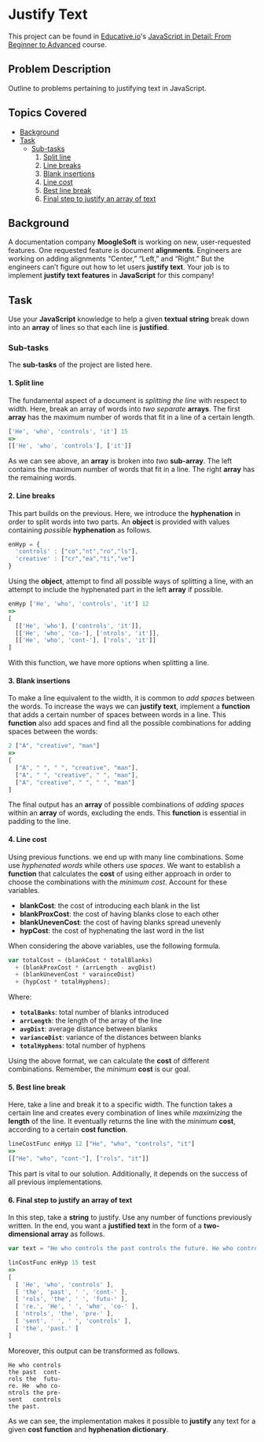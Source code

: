 # Justify Text

This project can be found in [Educative.io](https://www.educative.io/)'s [JavaScript in Detail: From Beginner to Advanced](https://www.educative.io/courses/javascript-in-detail-from-beginner-to-advanced) course.


## Problem Description
Outline to problems pertaining to justifying text in JavaScript.


## Topics Covered
- [Background](#background)
- [Task](#task)
  - [Sub-tasks](#sub-tasks)
    1. [Split line](#1-split-line)
    2. [Line breaks](#2-line-breaks)
    3. [Blank insertions](#3-blank-insertions)
    4. [Line cost](#4-line-cost)
    5. [Best line break](#5-best-line-break)
    6. [Final step to justify an array of text](#6-final-step-to-justify-an-array-of-text)


## Background
A documentation company **MoogleSoft** is working on new, user-requested features. One requested feature is document **alignments**. Engineers are working on adding alignments “Center,” “Left,” and “Right.” But the engineers can’t figure out how to let users **justify text**. Your job is to implement **justify text features** in **JavaScript** for this company!


## Task
Use your **JavaScript** knowledge to help a given **textual string** break down into an **array** of lines so that each line is **justified**.


### Sub-tasks
The **sub-tasks** of the project are listed here.


#### 1. Split line
The fundamental aspect of a document is *splitting the line* with respect to width. Here, break an array of words into *two separate* **arrays**. The first **array** has the maximum number of words that fit in a line of a certain length.

```javascript
['He', 'who', 'controls', 'it'] 15
=>
[['He', 'who', 'controls'], ['it']]
```

As we can see above, an **array** is broken into *two* **sub-array**. The left contains the maximum number of words that fit in a line. The right **array** has the remaining words.


#### 2. Line breaks
This part builds on the previous. Here, we introduce the **hyphenation** in order to split words into two parts. An **object** is provided with values containing *possible* **hyphenation** as follows.

```javascript
enHyp = {
  'controls' : ["co","nt","ro","ls"],
  'creative' : ["cr","ea","ti","ve"]
}
```

Using the **object**, attempt to find all possible ways of splitting a line, with an attempt to include the hyphenated part in the left **array** if possible.

```javascript
enHyp ['He', 'who', 'controls', 'it'] 12
=>
[
  [['He', 'who'], ['controls', 'it']],
  [['He', 'who', 'co-'], ['ntrols', 'it']],
  [['He', 'who', 'cont-'], ['rols', 'it']]
]
```

With this function, we have more options when splitting a line.


#### 3. Blank insertions
To make a line equivalent to the width, it is common to *add spaces* between the words. To increase the ways we can **justify text**, implement a **function** that adds a certain number of spaces between words in a line. This **function** also add spaces and find all the possible combinations for adding spaces between the words:

```javascript
2 ["A", "creative", "man"]
=>
[
  ["A", " ", " ", "creative", "man"],
  ["A", " ", "creative", " ", "man"],
  ["A", "creative", " ", " ", "man"]
]
```

The final output has an **array** of possible combinations of *adding spaces* within an **array** of words, excluding the ends. This **function** is essential in padding to the line.


#### 4. Line cost
Using previous functions. we end up with many line combinations. Some use *hyphenated words* while others use *spaces*. We want to establish a **function** that calculates the **cost** of using either approach in order to choose the combinations with the *minimum cost*. Account for these variables.

* **blankCost**: the cost of introducing each blank in the list
* **blankProxCost**: the cost of having blanks close to each other
* **blankUnevenCost**: the cost of having blanks spread unevenly
* **hypCost**: the cost of hyphenating the last word in the list

When considering the above variables, use the following formula.

```javascript
var totalCost = (blankCost * totalBlanks)
  + (blankProxCost * (arrLength - avgDist)
  + (blankUnevenCost * varainceDist)
  + (hypCost * totalHyphens);
```

Where:

* **`totalBanks`**: total number of blanks introduced
* **`arrLength`**: the length of the array of the line
* **`avgDist`**: average distance between blanks
* **`varianceDist`**: variance of the distances between blanks
* **`totalHyphens`**: total number of hyphens

Using the above format, we can calculate the **cost** of different combinations. Remember, the *minimum* **cost** is our goal.


#### 5. Best line break
Here, take a line and break it to a specific width. The function takes a certain line and creates every combination of lines while *maximizing* the **length** of the line. It eventually returns the line with the *minimum* **cost**, according to a certain **cost function**.

```javascript
lineCostFunc enHyp 12 ["He", "who", "controls", "it"]
=>
[["He", "who", "cont-"], ["rols", "it"]]
```

This part is vital to our solution. Additionally, it depends on the success of all previous implementations.


#### 6. Final step to justify an array of text
In this step, take a **string** to justify. Use any number of functions previously written. In the end, you want a **justified text** in the form of a **two-dimensional array** as follows.

```javascript
var text = "He who controls the past controls the future. He who controls the present controls the past."

linCostFunc enHyp 15 test
=>
[
  [ 'He', 'who', 'controls' ],
  [ 'the', 'past', ' ', 'cont-' ],
  [ 'rols', 'the', ' ', 'futu-' ],
  [ 're.', 'He', ' ', 'who', 'co-' ],
  [ 'ntrols', 'the', 'pre-' ],
  [ 'sent', ' ', ' ', 'controls' ],
  [ 'the', 'past.' ]
]

```

Moreover, this output can be transformed as follows.

```none
He who controls
the past  cont-
rols the  futu-
re. He  who co-
ntrols the pre-
sent   controls
the past.
```

As we can see, the implementation makes it possible to **justify** any text for a given **cost function** and **hyphenation dictionary**.

